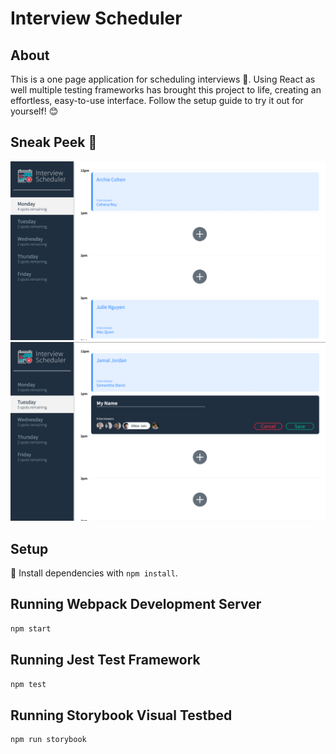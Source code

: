 # Interview Scheduler
## About 
This is a one page application for scheduling interviews 🎉. Using React as well multiple testing frameworks has brought this project to life, creating an effortless, easy-to-use interface. Follow the setup guide to try it out for yourself! 😊

## Sneak Peek 👀 
!["Initial page when loading the site"](https://github.com/juliebede/schedular/blob/master/docs/Initial%20Page.png?raw=true)
!["Creating an appointment on Tuesday"](https://github.com/juliebede/schedular/blob/master/docs/Making%20an%20appointment.png?raw=true)

## Setup

🚨 Install dependencies with `npm install`.

## Running Webpack Development Server

```sh
npm start
```

## Running Jest Test Framework

```sh
npm test
```

## Running Storybook Visual Testbed

```sh
npm run storybook
```
